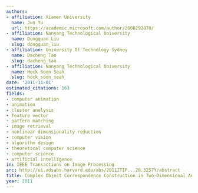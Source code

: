 ```yaml
---
authors:
- affiliation: Xiamen University
  name: Jun Yu
  url: https://academic.microsoft.com/author/2600292870/
- affiliation: Nanyang Technological University
  name: Dongquan Liu
  slug: dongquan_liu
- affiliation: University Of Technology Sydney
  name: Dacheng Tao
  slug: dacheng_tao
- affiliation: Nanyang Technological University
  name: Hock Soon Seah
  slug: hock_soon_seah
date: '2011-11-01'
estimated_citations: 163
fields:
- computer animation
- animation
- cluster analysis
- feature vector
- pattern matching
- image retrieval
- nonlinear dimensionality reduction
- computer vision
- algorithm design
- theoretical computer science
- computer science
- artificial intelligence
in: IEEE Transactions on Image Processing
src: http://ui.adsabs.harvard.edu/abs/2011ITIP...20.3257Y/abstract
title: Complex Object Correspondence Construction in Two-Dimensional Animation
year: 2011
---
```

